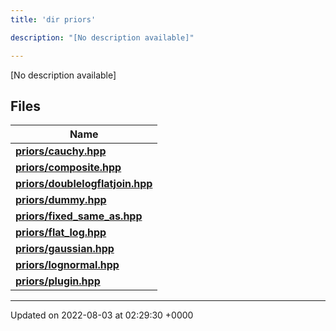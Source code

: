 ```yaml
---
title: 'dir priors'

description: "[No description available]"

---
```







[No description available]

## Files

| Name           |
| -------------- |
| **[priors/cauchy.hpp](/documentation/code/gambit_sphinx/files/cauchy_8hpp/#file-cauchy.hpp)**  |
| **[priors/composite.hpp](/documentation/code/gambit_sphinx/files/composite_8hpp/#file-composite.hpp)**  |
| **[priors/doublelogflatjoin.hpp](/documentation/code/gambit_sphinx/files/doublelogflatjoin_8hpp/#file-doublelogflatjoin.hpp)**  |
| **[priors/dummy.hpp](/documentation/code/gambit_sphinx/files/dummy_8hpp/#file-dummy.hpp)**  |
| **[priors/fixed_same_as.hpp](/documentation/code/gambit_sphinx/files/fixed__same__as_8hpp/#file-fixed-same-as.hpp)**  |
| **[priors/flat_log.hpp](/documentation/code/gambit_sphinx/files/flat__log_8hpp/#file-flat-log.hpp)**  |
| **[priors/gaussian.hpp](/documentation/code/gambit_sphinx/files/gaussian_8hpp/#file-gaussian.hpp)**  |
| **[priors/lognormal.hpp](/documentation/code/gambit_sphinx/files/lognormal_8hpp/#file-lognormal.hpp)**  |
| **[priors/plugin.hpp](/documentation/code/gambit_sphinx/files/plugin_8hpp/#file-plugin.hpp)**  |






-------------------------------

Updated on 2022-08-03 at 02:29:30 +0000
